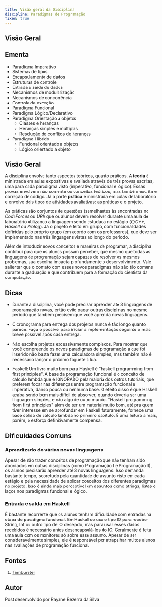 ```yaml
---
title: Visão geral da Disciplina
discipline: Paradigmas de Programação
fixed: true
---
```


## Visão Geral

## Ementa

- Paradigma Imperativo
- Sistemas de tipos
- Encapsulamento de dados
- Estruturas de controle
- Entrada e saída de dados
- Mecanismos de modularização
- Mecanismos de concorrência
- Controle de exceção
- Paradigma Funcional
- Paradigma Lógico/Declarativo
- Paradigma Orientação a objetos
    - Classes e heranças
    - Heranças simples e múltiplas
    - Resolução de conflitos de heranças
- Paradigma Híbrido
    - Funcional orientado a objetos 
    - Lógico orientado a objeto

## Visão Geral

A disciplina envolve tanto aspectos teóricos, quanto práticos. A **teoria** é ministrada em aulas expositivas e avaliada através de três provas escritas, uma para cada paradigma visto (imperativo, funcional e lógico). Essas provas envolvem não somente os conceitos teóricos, mas também escrita e correção de código. Já a parte **prática** é ministrada em aulas de laboratório e envolve dois tipos de atividades avaliativas: as práticas e o projeto.

As práticas são conjuntos de questões (semelhantes às encontradas no *CodeForces* ou *URI*) que os alunos devem resolver durante uma aula de laboratório utilizando a linguagem sendo estudada no estágio (*C/C++*, *Haskell* ou *Prolog*). Já o projeto é feito em grupo, com funcionalidades definidas pelo próprio grupo (em acordo com os professores), que deve ser implementado nas três linguagens vistas ao longo do período.

Além de introduzir novos conceitos e maneiras de programar, a disciplina contribui para que os alunos possam perceber, que mesmo que todas as linguagens de programação sejam capazes de resolver os mesmos problemas, sua escolha impacta profundamente o desenvolvimento. Vale salientar que o contato com esses novos paradigmas não são tão comuns durante a graduação e que contribuem para a formação do cientista da computação.

## Dicas

- Durante a disciplina, você pode precisar aprender até 3 linguagens de programação novas, então evite pagar outras disciplinas no mesmo período que também precisem que você aprenda novas linguagens.

- O cronograma para entrega dos projetos nunca é tão longo quanto parece. Faça o possível para iniciar a implementação seguinte o mais breve possível após cada entrega.

- Não escolha projetos excessivamente complexos. Para mostrar que você compreende os novos paradigmas de programação a que foi inserido não basta fazer uma calculadora simples, mas também não é necessário lançar o próximo foguete à lua.
- Haskell: Um livro muito bom para Haskell é "haskell programming from first principles". A base da programação funcional é o conceito de cálculo lambda que é IGNORADO pela maioria dos outros tutoriais, que preferem focar nas diferenças entre programação funcional e imperativa, dando pouca ou nenhuma base. O efeito disso é que Haskell acaba sendo bem mais difícil de absorver, quando deveria ser uma linguagem simples, e não algo de outro mundo. "Haskell programming from first principles" além de ser um material muito bom, até pra quem tiver interesse em se aprofundar em Haskell futuramente, fornece uma base sólida de cálculo lambda no primeiro capítulo. É uma leitura a mais, porém, o esforço definitivamente compensa.
## Dificuldades Comuns

### Aprendizado de várias novas linguagens

Apesar de não trazer conceitos de programação que não tenham sido abordados em outras disciplinas (como Programação I e Programação II), os alunos precisarão aprender até 3 novas linguagens. Isso demanda bastante tempo, sobretudo pela quantidade de assunto visto em cada estágio e pela necessidade de aplicar conceitos dos diferentes paradigmas no projeto. Isso é ainda mais perceptível em assuntos como strings, listas e laços nos paradigmas funcional e lógico.

### Entrada e saída em Haskell
 
É bastante recorrente que os alunos tenham dificuldade com entradas na etapa de paradigma funcional. Em Haskell se usa o tipo IO para receber String, Int ou outro tipo de IO desejado, mas para usar esses dados recebidos é necessário antes desencapsulá-los do IO. Geralmente é feita uma aula com os monitores só sobre esse assunto. Apesar de ser consideravelmente simples, ele é responsável por atrapalhar muitos alunos nas avaliações de programação funcional.


## Fontes 

1. <a href= "https://github.com/OpenDevUFCG/Tamburetei" target="_blank"> Tamburetei </a>

## Autor 

Post desenvolvido por Rayane Bezerra da Silva

